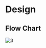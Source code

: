 # Design

## Flow Chart


![3](https://user-images.githubusercontent.com/102032303/164625741-869d2f8e-e67c-4926-9f74-96d898ef7fc9.png)
